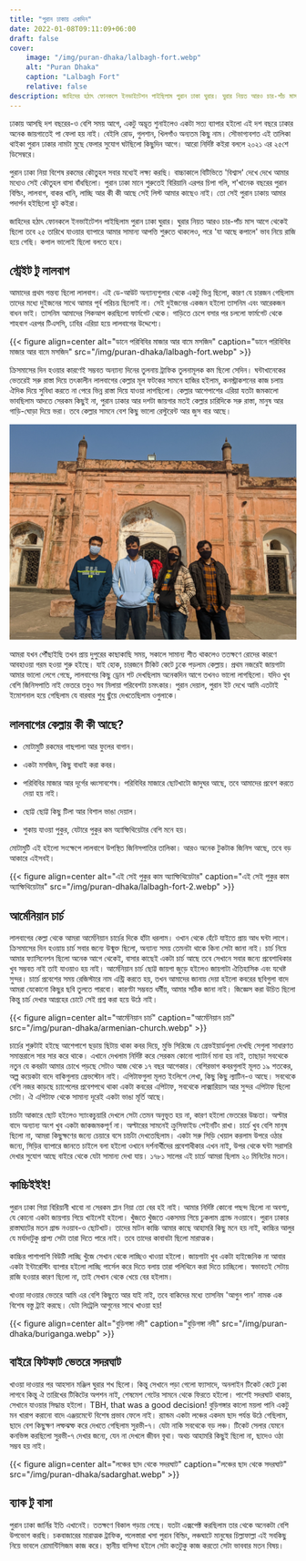 ```yaml
---
title: "পুরান ঢাকায় একদিন"
date: 2022-01-08T09:11:09+06:00
draft: false
cover:
    image: "/img/puran-dhaka/lalbagh-fort.webp"
    alt: "Puran Dhaka"
    caption: "Lalbagh Fort"
    relative: false
description: জাহিদের হঠাৎ ফোনকলে ইনভাইটেশন পাইছিলাম পুরান ঢাকা ঘুরার। ঘুরার নিয়ত আরও চার-পাঁচ মাস আগে থেকেই ছিলো তবে ২৫ তারিখে যাওয়ার ব্যাপারে আমার সামান্য আপত্তি শুরুতে থাকলেও, পরে 'যা আছে কপালে' ভাব নিয়ে রাজি হয়ে গেছি। কপাল ভালোই ছিলো বলতে হবে।
---
```


ঢাকায় আসছি দশ বছরের-ও বেশি সময় আগে, একটু অদ্ভূত শুনাইলেও একটা সত্য ব্যাপার হইলো এই দশ বছরে ঢাকার অনেক জায়গাতেই পা ফেলা হয় নাই। বেইলি রোড, গুলশান, খিলগাঁও অন্যতম কিছু নাম। সৌভাগ্যবশত এই তালিকা থাইকা পুরান ঢাকার নামটা মুছে ফেলার সুযোগ ঘটছিলো কিছুদিন আগে। আরো নির্দিষ্ট কইরা বললে ২০২১ এর ২৫শে ডিসেম্বরে।

পুরান ঢাকা নিয়া বিশেষ রকমের কৌতুহল সবার মধ্যেই লক্ষ্য করছি। বাচ্চাকালে বিটিভিতে ‌'বিশ্বাস' দেখে দেখে আমার মধ্যেও সেই কৌতুহল বাসা বাঁধছিলো। পুরান ঢাকা মানে শুরুতেই বিরিয়ানি এরপর চিপা গলি, শ'খানেক বছরের পুরান বিল্ডিং, লালবাগ, বাকর খানি, লাচ্ছি আর কী কী আছে সেই লিস্ট আমার কাছেও নাই। তো সেই পুরান ঢাকায় আমার পদার্পন হইছিলো হুট কইরা।

জাহিদের হঠাৎ ফোনকলে ইনভাইটেশন পাইছিলাম পুরান ঢাকা ঘুরার। ঘুরার নিয়ত আরও চার-পাঁচ মাস আগে থেকেই ছিলো তবে ২৫ তারিখে যাওয়ার ব্যাপারে আমার সামান্য আপত্তি শুরুতে থাকলেও, পরে 'যা আছে কপালে' ভাব নিয়ে রাজি হয়ে গেছি। কপাল ভালোই ছিলো বলতে হবে।

## স্ট্রেইট টু লালবাগ

আমাদের প্রথম গন্তব্য ছিলো লালবাগ। এই ডে-আউট অন্যান্যগুলার থেকে একটু ভিন্ন ছিলো, কারণ যে চারজন গেছিলাম তাদের মধ্যে দুইজনের সাথে আমার পূর্ব পরিচয় ছিলোই না। সেই দুইজনের একজন হইলো তাসনিম এবং আরেকজন বাধন ভাই। তাসনিম আমাদের পিকআপ করছিলো ফার্মগেট থেকে। গাড়িতে চেপে বসার পর চললো ফার্মগেট থেকে শাহবাগ এরপর টিএসসি, ঢাবির এরিয়া হয়ে লালবাগের উদ্দেশ্যে।

{{< figure align=center alt="ডানে পরিবিবির মাজার আর বামে মসজিদ" caption="ডানে পরিবিবির মাজার আর বামে মসজিদ" src="/img/puran-dhaka/lalbagh-fort.webp" >}}

ক্রিসমাসের দিন হওয়ার কারণেই সম্ভবত অন্যান্য দিনের তুলনায় ট্রাফিক তুলনামূলক কম ছিলো সেদিন। ঘন্টাখানেকের ভেতরেই সরু রাস্তা দিয়ে তৎকালীন লালবাগের কেল্লার মূল ফটকের সামনে হাজির হইলাম, কনস্ট্রাকশনের কাজ চলায় ঐদিক দিয়ে সুবিধা করতে না পেরে ভিন্ন রাস্তা দিয়ে যাওয়া লাগছিলো। কেল্লার আশেপাশের এরিয়া যতটা জমকালো ভাবছিলাম আদতে সেরকম কিছুই না, পুরান ঢাকার আর দশটা জায়গার মতই কেল্লার চারিদিকে সরু রাস্তা, মানুষ আর গাড়ি-ঘোড়া দিয়ে ভরা। তবে কেল্লার সামনে বেশ কিছু ভালো রেস্টুরেন্ট আর জুস বার আছে।

![Lalbagh Fort](/img/puran-dhaka/lalbagh-fort-3.webp)

আমরা যখন পৌঁছাইছি তখন প্রায় দুপুরের কাছাকাছি সময়, সকালে সামান্য শীত থাকলেও ততক্ষণে রোদের কারণে আবহাওয়া গরম হওয়া শুরু হইছে। যাই হোক, চারজনে টিকিট কেটে ঢুকে পড়লাম কেল্লায়। প্রথম নজরেই জায়গাটা আমার ভালো লেগে গেছে, লালবাগের কিছু ড্রোন শট দেখছিলাম অনেকদিন আগে তখনও ভালো লাগছিলো। যদিও খুব বেশি জিনিসপাতি নাই ভেতরে তবুও সব মিলায়া পরিবেশটা চমৎকার। পুরান দেয়াল, পুরান ইট দেখে আমি এতটাই ইমোশনাল হয়ে গেছিলাম যে বারবার শুধু ছুঁয়ে দেখতেছিলাম ওগুলাকে।

## লালবাগের কেল্লায় কী কী আছে?

- মোটামুটি রকমের গাছপালা আর ফুলের বাগান।

- একটা মসজিদ, কিছু বাধাই করা কবর।

- পরিবিবির মাজার আর দূর্গের ধ্বংসাবশেষ। পরিবিবির মাজারে ছোটখাটো জাদুঘর আছে, তবে আমাদের প্রবেশ করতে দেয়া হয় নাই।

- ছোট্ট ছোট্ট কিছু টিলা আর বিশাল ভাঙা দেয়াল।

- শুকায় যাওয়া পুকুর, যেটারে পুকুর কম অ্যাম্ফিথিয়েটার বেশি মনে হয়।

মোটামুটি এই হইলো সংক্ষেপে লালবাগে উপস্থিত জিনিসপাতির তালিকা। আরও অনেক টুকটাক জিনিস আছে, তবে বড় আকারে এইসবই।

{{< figure align=center alt="এই সেই পুকুর কাম অ্যাম্ফিথিয়েটার" caption="এই সেই পুকুর কাম অ্যাম্ফিথিয়েটার" src="/img/puran-dhaka/lalbagh-fort-2.webp" >}}

## আর্মেনিয়ান চার্চ

লালবাগের কেল্লা থেকে আমরা আর্মেনিয়ান চার্চের দিকে হাঁটা ধরলাম। ওখান থেকে হেঁটে যাইতে প্রায় আধ ঘন্টা লাগে। ক্রিসমাসের দিন হওয়ায় চার্চ সবার জন্যে উন্মুক্ত ছিলো, অন্যান্য সময় তেমনটা থাকে কিনা সেটা জানা নাই। চার্চ নিয়ে আমার ফ্যাসিনেশন ছিলো অনেক আগে থেকেই, বাসার কাছেই একটা চার্চ আছে তবে সেখানে সবার জন্যে প্রবেশাধিকার খুব সম্ভবত নাই তাই যাওয়াও হয় নাই। আর্মেনিয়ান চার্চ ছোট্ট জায়গা জুড়ে হইলেও জায়গাটা ঐতিহাসিক এবং যথেষ্ট সুন্দর। চার্চে প্রবেশের সময় রেজিস্টারে নাম এন্ট্রি করতে হয়, তখন আমাদের জানায় দেয়া হইলো কবরের ছবিগুলা বাদে আমরা যেকোনো কিছুর ছবি তুলতে পারবো। কারণটা সম্ভবত ধর্মীয়, আমার সঠিক জানা নাই। জিজ্ঞেস করা উচিত ছিলো কিন্তু চার্চ দেখার আগ্রহের চোটে সেই প্রশ্ন করা হয়ে উঠে নাই। 

{{< figure align=center alt="আর্মেনিয়ান চার্চ" caption="আর্মেনিয়ান চার্চ" src="/img/puran-dhaka/armenian-church.webp" >}}

চার্চের শুরুটাই হইছে আশেপাশে ছড়ায় ছিটায় থাকা কবর দিয়ে, মুভি সিরিজে যে গ্রেভইয়ার্ডগুলা দেখছি সেগুলা সাধারণত সমান্তরালে সার সার করে থাকে। এখানে দেখলাম নির্দিষ্ট করে সেরকম কোনো প্যাটার্ন মানা হয় নাই, তাছাড়া সবথেকে নতুন যে কবরটা আমার চোখে পড়ছে সেটাও আজ থেকে ১৭ বছর আগেকার। বেশিরভাগ কবরগুলাই মূলত ১৯ শতকের, অল্প কয়েকটা বাদে বাকিগুলায় গ্রেভস্টোন নাই। এপিটাফগুলা মূলত ইংলিশে লেখা, কিছু কিছু ল্যাটিন-ও আছে। সবথেকে বেশি নজর কাড়ছে চ্যাপেলের প্রবেশপথে থাকা একটা কবরের এপিটাফ, সবথেকে লাক্সারিয়াস আর সুন্দর এপিটাফ ছিলো সেটা। ঐ এপিটাফ থেকে সামান্য দূরেই একটা ভাঙা মূর্তি আছে।

চার্চটা আকারে ছোট হইলেও স্যাংকচুয়ারি দেখলে সেটা তেমন অনুভূত হয় না, কারণ হইলো ভেতরের উচ্চতা। অল্টার বাদে অন্যান্য অংশ খুব একটা জাকজমকপূর্ণ না। অল্টারের সামনেই ক্রুসিফাইড পেইনটিং রাখা। চার্চে খুব বেশি মানুষ ছিলো না, আমরা কিছুক্ষণের জন্যে চেয়ারে বসে চার্চটা দেখতেছিলাম। একটা সরু সিড়ি খেয়াল করলাম উপরে ওঠার জন্যে, সিড়ির ব্যাপারে জানতে চাইলে বলা হইলো ওখানে দর্শনার্থীদের প্রবেশাধীকার এখন নাই, উপর থেকে ঘন্টা সরাসরি দেখার সুযোগ আছে বাইরে থেকে যেটা সামান্য দেখা যায়। ১৭৮১ সালের এই চার্চে আমরা ছিলাম ২০ মিনিটের মতন।

## কাচ্চিইইই!

পুরান ঢাকা গিয়া বিরিয়ানী খাবো না সেরকম প্লান নিয়া তো বের হই নাই। আমার নির্দিষ্ট কোনো পছন্দ ছিলো না অবশ্য, যে কোনো একটা জায়গায় গিয়ে খাইলেই হইলো। খুঁজতে খুঁজতে একসময় গিয়ে ঢুকলাম গ্র্যান্ড নওয়াবে। পুরান ঢাকার রাস্তাঘাটের মতন গ্রান্ড নওয়াব-ও ছোটখাট। তাদের মাটন কাচ্চি আমার কাছে আহামরি কিছু মনে হয় নাই, কাচ্চির আলুর যে মর্যাদাটুকু প্রাপ্য সেটা তারা দিতে পারে নাই। তবে তাদের কাবাবটা ছিলো মারাত্মক।

কাচ্চির পাশাপাশি বিউটি লাচ্ছি খুঁজে সেখান থেকে লাচ্ছিও খাওয়া হইলো। জায়গাটা খুব একটা হাইজেনিক না আবার একটা ইন্টারেস্টিং ব্যাপার হইলো লাচ্ছি পার্সেল করে দিতে বলায় তারা পলিথিনে করা দিতে চাচ্ছিলো। স্বভাবতই সেটায় রাজি হওয়ার কারণ ছিলো না, তাই সেখান থেকে খেয়ে বের হইলাম।

খাওয়া দাওয়ার ভেতরে আমি এর বেশি কিছুতে আর যাই নাই, তবে বাকিদের মধ্যে তাসনিম 'আগুন পান' নামক এক বিশেষ বস্তু ট্রাই করছে। যেটা লিট্রেলি আগুনের সাথে খাওয়া হয়!

{{< figure align=center alt="বুড়িগঙ্গা নদী" caption="বুড়িগঙ্গা নদী" src="/img/puran-dhaka/buriganga.webp" >}}

## বাইরে ফিটফাট ভেতরে সদরঘাট

খাওয়া দাওয়ার পর আহসান মঞ্জিল ঘুরার শখ ছিলো। কিন্তু সেখানে পড়া গেলো ফ্যাসাদে, অনলাইন টিকেট কেটে ঢুকা লাগবে কিন্তু ঐ তারিখের টিকিটের অপশন নাই, শেষমেশ গেটের সামনে থেকে ফিরতে হইলো। পাশেই সদরঘাট থাকায়, সেখানে যাওয়ার সিদ্ধান্ত হইলো। TBH, that was a good decision! বুড়িগঙ্গার কালো ময়লা পানি একটু মন খারাপ করানো বাদে এঞ্জয়মেন্টে বিশেষ প্রভাব ফেলে নাই। র‍্যান্ডম একটা লঞ্চের একদম ছাদ পর্যন্ত উঠে গেছিলাম, ছাদে বেশ কিছুক্ষণ লম্ফঝম্ফ করে দেখতে গেছিলাম সুরভী-৭। যেটা নাকি সবথেকে বড় লঞ্চ। টিকেট সেলার যেমনে কনভিন্স করছিলো সুরভী-৭ দেখার জন্যে, যেন না দেখলে জীবন বৃথা। অথচ আহামরি কিছুই ছিলো না, ছাদেও ওঠা সম্ভব হয় নাই।

{{< figure align=center alt="লঞ্চের ছাদ থেকে সদরঘাট" caption="লঞ্চের ছাদ থেকে সদরঘাট" src="/img/puran-dhaka/sadarghat.webp" >}}

## ব্যাক টু বাসা

পুরান ঢাকা জার্নির ইতি এখানেই। ততক্ষণে বিকাল গড়ায় গেছে। যতটা এক্সপেক্ট করছিলাম তার থেকে অনেকটা বেশি উপভোগ করছি। চকবাজারের মারাত্মক ট্রাফিক, পলেস্তারা খসা পুরান বিল্ডিং, লঞ্চঘাটে মানুষের চিল্লাফাল্লা এই সবকিছু নিয়ে ভাবলে রোমান্টিসিজম কাজ করে। স্থানীয় বাসিন্দা হইলে সেটা কতটুকু কাজ করতো সেটা ভাববার মতন বিষয়।